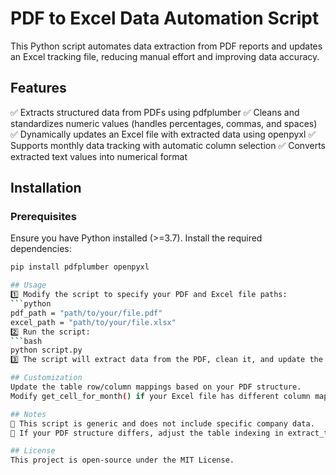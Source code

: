 # PDF to Excel Data Automation Script
This Python script automates data extraction from PDF reports and updates an Excel tracking file, reducing manual effort and improving data accuracy.

## Features
✅ Extracts structured data from PDFs using pdfplumber
✅ Cleans and standardizes numeric values (handles percentages, commas, and spaces)
✅ Dynamically updates an Excel file with extracted data using openpyxl
✅ Supports monthly data tracking with automatic column selection
✅ Converts extracted text values into numerical format

## Installation
### Prerequisites
Ensure you have Python installed (>=3.7). Install the required dependencies:
  ```bash
  pip install pdfplumber openpyxl

## Usage
1️⃣ Modify the script to specify your PDF and Excel file paths:
  ```python
  pdf_path = "path/to/your/file.pdf"
  excel_path = "path/to/your/file.xlsx"
2️⃣ Run the script:
  ```bash
  python script.py
3️⃣ The script will extract data from the PDF, clean it, and update the corresponding Excel sheet.

## Customization
Update the table row/column mappings based on your PDF structure.
Modify get_cell_for_month() if your Excel file has different column mappings.

## Notes
🔹 This script is generic and does not include specific company data.
🔹 If your PDF structure differs, adjust the table indexing in extract_table().

## License
This project is open-source under the MIT License.
